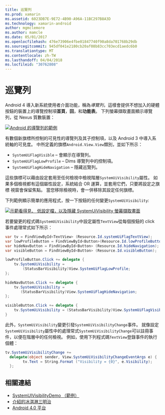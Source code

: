 ```yaml
---
title: 巡覽列
ms.prod: xamarin
ms.assetid: 6023DB7E-9E72-4B90-A96A-11BC297B8A3D
ms.technology: xamarin-android
author: mgmclemore
ms.author: mamcle
ms.date: 05/01/2017
ms.openlocfilehash: 476e73906e4fbe01847740f90a8da701768b29db
ms.sourcegitcommit: 945df041e2180cb20af08b83cc703ecd1aedc6b0
ms.translationtype: MT
ms.contentlocale: zh-TW
ms.lasthandoff: 04/04/2018
ms.locfileid: "30762808"
---
```

# <a name="navigation-bar"></a>巡覽列

Android 4 導入新系統使用者介面功能，稱為*導覽列*，這樣會提供不想加入的硬體按鈕的裝置上的導覽控制項**首頁**，**回**，和**功能表**。
下列螢幕擷取畫面顯示導覽列，從 Nexus 質數裝置：

 [![Android 的導覽列的範例](navigation-bar-images/19-navbar.png)](navigation-bar-images/19-navbar.png#lightbox)

有數個新旗標所控制的可見性的導覽列及其子控制項，以及 Android 3 中導入系統軸的可見度。 中所定義的旗標`Android.View.View`類別，並如下所示：

-   `SystemUiFlagVisible` &ndash; 會顯示在導覽列。 
-   `SystemUiFlagLowProfile` &ndash; Dims 導覽列中的控制項。 
-   `SystemUiFlagHideNavigation` &ndash; 隱藏巡覽列。 


這些旗標可以藉由設定套用至任何檢視中檢視階層`SystemUiVisibility`屬性。 如果多個檢視都有這個屬性設定，系統結合 OR 運算，並套用它們，只要將設定之旗標 視窗會保留焦點。 當您移除檢視時，會一併移除其設定任何旗標。

下列範例顯示簡單的應用程式，按一下按鈕的任何變更`SystemUiVisibility`:

 [![示範看得見、 低設定檔，以及隱藏 SystemUiVisibility 螢幕擷取畫面](navigation-bar-images/18-systemuivisibility.png)](navigation-bar-images/18-systemuivisibility.png#lightbox)

若要變更的程式碼`SystemUiVisibility`中設定屬性`TextView`從每個按鈕的 click 事件處理常式如下所示：

```csharp
var tv = FindViewById<TextView> (Resource.Id.systemUiFlagTextView);
var lowProfileButton = FindViewById<Button>(Resource.Id.lowProfileButton);
var hideNavButton = FindViewById<Button> (Resource.Id.hideNavigation);
var visibleButton = FindViewById<Button> (Resource.Id.visibleButton);
           
lowProfileButton.Click += delegate {
    tv.SystemUiVisibility =
        (StatusBarVisibility)View.SystemUiFlagLowProfile;
};
           
hideNavButton.Click += delegate {
    tv.SystemUiVisibility =
       (StatusBarVisibility)View.SystemUiFlagHideNavigation;        
};
           
visibleButton.Click += delegate {
    tv.SystemUiVisibility = (StatusBarVisibility)View.SystemUiFlagVisible;
}
```

此外，`SystemUiVisibility`變更引發`SystemUiVisibilityChange`事件。 就像設定`SystemUiVisibility`屬性中的處理常式`SystemUiVisibilityChange`可以註冊事件，以便在階層中的任何檢視。 例如，使用下列程式碼`TextView`登錄事件的執行個體：

```csharp
tv.SystemUiVisibilityChange +=
  delegate(object sender, View.SystemUiVisibilityChangeEventArgs e) {
        tv.Text = String.Format ("Visibility = {0}", e.Visibility);
  };
```



## <a name="related-links"></a>相關連結

- [SystemUIVisibilityDemo （範例）](https://developer.xamarin.com/samples/monodroid/SystemUIVisibilityDemo/)
- [介紹的冰淇淋三明治](http://www.android.com/about/ice-cream-sandwich/)
- [Android 4.0 平台](http://developer.android.com/sdk/android-4.0.html)
